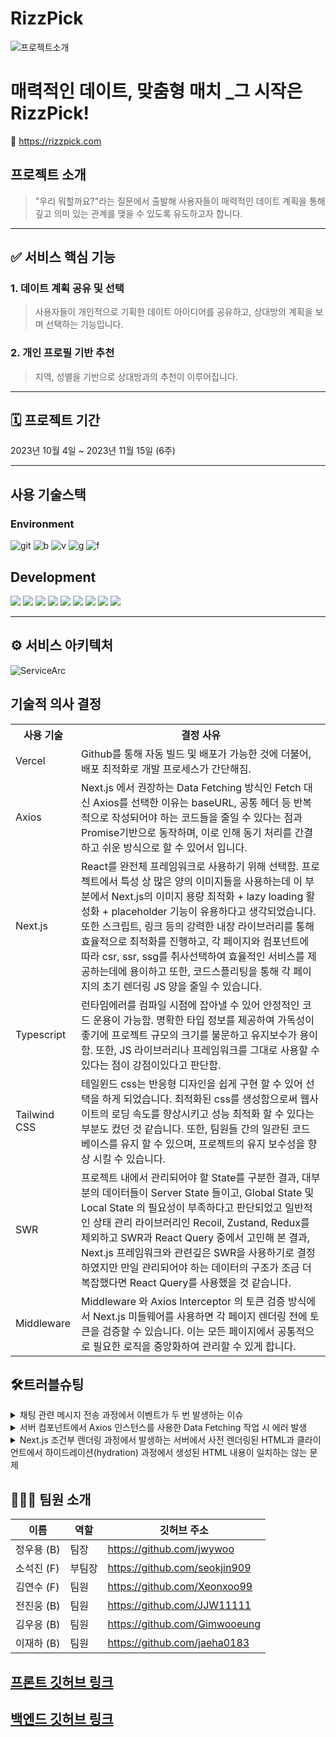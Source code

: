 # RizzPick

![프로젝트소개](https://github.com/RizzPick/RizzPick-frontEnd/assets/111734939/ab3ea87f-68ca-42c6-821c-496a3ddc1bf0)


# 매력적인 데이트, 맞춤형 매치 _그 시작은 <b>RizzPick!</b>
<span>📎 https://rizzpick.com</span>

## 프로젝트 소개

> "우리 뭐할까요?"라는 질문에서 출발해 사용자들이 매력적인 데이트 계획을 통해 깊고 의미 있는 관계를 맺을 수 있도록 유도하고자 합니다.
---
## ✅ 서비스 핵심 기능

### **1. 데이트 계획 공유 및 선택** 
>사용자들이 개인적으로 기획한 데이트 아이디어를 공유하고, 상대방의 계획을 보며 선택하는 기능입니다.

### **2. 개인 프로필 기반 추천**

> 지역, 성별을 기반으로 상대방과의 추천이 이루어집니다.

---
## 🗓 프로젝트 기간
2023년 10월 4일 ~ 2023년 11월 15일 (6주)

---
## 사용 기술스택
### Environment
![git](https://img.shields.io/badge/GIT-E44C30?style=for-the-badge&logo=git&logoColor=white)
![b](https://img.shields.io/badge/Vercel-000000?style=for-the-badge&logo=vercel&logoColor=white)
![v](https://img.shields.io/badge/Visual_Studio_Code-0078D4?style=for-the-badge&logo=visual%20studio%20code&logoColor=white)
![g](https://img.shields.io/badge/GitHub-100000?style=for-the-badge&logo=github&logoColor=white)
![f](https://img.shields.io/badge/Figma-F24E1E?style=for-the-badge&logo=figma&logoColor=white)

## Development
<div>
	<img src="https://img.shields.io/badge/HTML5-E34F26?style=flat&logo=HTML5&logoColor=white" />
	<img src="https://img.shields.io/badge/CSS3-1572B6?style=flat&logo=CSS3&logoColor=white" />
	<img src="https://img.shields.io/badge/Next.js-000000?style=flat&logo=Next.js&logoColor=white" />
	<img src="https://img.shields.io/badge/TypeScript-3178C6?style=flat&logo=TypeScript&logoColor=white" />
  <img src="https://img.shields.io/badge/JavaScript-F7DF1E?style=flat&logo=JavaScript&logoColor=white" />
  <img src="https://img.shields.io/badge/React-61DAFB?style=flat&logo=React&logoColor=white" />
  <img src="https://img.shields.io/badge/Tailwind CSS-06B6D4?style=flat&logo=Tailwind CSS&logoColor=white" />
  <img src="https://img.shields.io/badge/SWR-000000?style=flat&logo=SWR&logoColor=white" />
  <img src="https://img.shields.io/badge/Axios-5A29E4?style=flat&logo=Axios&logoColor=white" />
</div>

---
## ⚙️ 서비스 아키텍처
![ServiceArc](https://github.com/RizzPick/RizzPick-backend/assets/114673187/8279253d-1b33-454b-ab92-b62182f049b2
)

## 기술적 의사 결정

<table>
  <th>사용 기술</th>
  <th>결정 사유</th>
  <tr>
    <td>Vercel</td>
    <td>Github를 통해 자동 빌드 및 배포가 가능한 것에 더불어, 배포 최적화로 개발 프로세스가 간단해짐.</td>
  </tr>
  <tr>
    <td>Axios</td>
    <td>Next.js 에서 권장하는 Data Fetching 방식인 Fetch 대신 Axios를 선택한 이유는 baseURL, 공통 헤더 등 반복적으로 작성되어야 하는 코드들을 줄일 수 있다는 점과 Promise기반으로 동작하며, 이로 인해 동기 처리를 간결하고 쉬운 방식으로 할 수 있어서 입니다.</td>
  </tr>
  <tr>
    <td>Next.js</td>
    <td>React를 완전체 프레임워크로 사용하기 위해 선택함. 프로젝트에서 특성 상 많은 양의 이미지들을 사용하는데 이 부분에서 Next.js의 이미지 용량 최적화 + lazy loading 활성화 + placeholder 기능이 유용하다고 생각되었습니다.
또한 스크립트, 링크 등의 강력한 내장 라이브러리를 통해 효율적으로 최적화를 진행하고, 각 페이지와 컴포넌트에 따라 csr, ssr, ssg를 취사선택하여 효율적인 서비스를 제공하는데에 용이하고 또한, 코드스플리팅을 통해 각 페이지의 초기 렌더링 JS 양을 줄일 수 있습니다.</td>
  </tr>
  <tr>
    <td>Typescript</td>
    <td>런타임에러를 컴파일 시점에 잡아낼 수 있어 안정적인 코드 운용이 가능함. 명확한 타입 정보를 제공하여 가독성이 좋기에 프로젝트 규모의 크기를 불문하고 유지보수가 용이함. 또한, JS 라이브러리나 프레임워크를 그대로 사용할 수 있다는 점이 강점이있다고 판단함.</td>
  </tr>
  <tr>
    <td>Tailwind CSS</td>
    <td>테일윈드 css는 반응형 디자인을 쉽게 구현 할 수 있어 선택을 하게 되었습니다.
최적화된 css를 생성함으로써 웹사이트의 로딩 속도를 향상시키고 성능 최적화 할 수 있다는 부분도 컸던 것 같습니다.
또한, 팀원들 간의 일관된 코드 베이스를 유지 할 수 있으며, 프로젝트의 유지 보수성을 향상 시킬 수 있습니다.</td>
  </tr>
  <tr>
    <td>SWR</td>
    <td>프로젝트 내에서 관리되어야 할 State를 구분한 결과, 대부분의 데이터들이 Server State 들이고, Global State 및 Local State 의 필요성이 부족하다고 판단되었고  일반적인 상태 관리 라이브러리인 Recoil, Zustand, Redux를 제외하고 SWR과 React Query 중에서 고민해 본 결과, Next.js 프레임워크와 관련깊은 SWR을 사용하기로 결정하였지만 만일 관리되어야 하는 데이터의 구조가 조금 더 복잡했다면 React Query를 사용했을 것 같습니다. </td>
  </tr>
  <tr>
    <td>Middleware</td>
    <td>Middleware 와 Axios Interceptor 의 토큰 검증 방식에서 Next.js 미들웨어를 사용하면 각 페이지 렌더링 전에 토큰을 검증할 수 있습니다. 이는 모든 페이지에서 공통적으로 필요한 로직을 중앙화하여 관리할 수 있게 합니다.</td>
  </tr>
</table>

## 🛠트러블슈팅

<details>
<summary>채팅 관련 메시지 전송 과정에서 이벤트가 두 번 발생하는 이슈</summary>
<div markdown="2">

> 문제

- onKeyDown 를 사용해서 메시지 전송 처리를 할 때 한글로 내용을 작성후 엔터 키를 입력하면 이벤트가 두번 발생하는 이슈
- 한글을 입력할 때 자세히 보면 입력 중인 글자 바로 아래에 검은 밑줄이 생기는 경우가 있는데, 이 밑줄이 보이는 상황에서 `Enter`키를 입력하면 이벤트가 2번 발생하는 이슈가 있다. 왜냐하면 글자가 조합 중인 건지, 조합이 끝난 상태인지 파악하기가 어렵기 때문이다.

> 오류 해결 시도

- onKeyPress 로 변경해서 처리하니 해결되었지만 다음과 같은 문제점들이 있었다.

```jsx
onKeyDown: keycode 값 - 한/영, Shift, Backsapce 등 인식 가능
onKeyPress: ASCII 값 - 한/영, Shift, Backsapce 등 인식 불가
```
> 오류 해결 방법

- `KeyboardEvent.isComposing`은 입력한 문자가 조합문자인지 아닌지를 판단한다. 한글은 자음과 모음의 조합으로 한 음절이 만들어지기 때문에 조합문자이고, 영어는 조합문자가 아니다.

```jsx
const handleKeyPress = (event: React.KeyboardEvent<HTMLInputElement>) => {
    if(event.nativeEvent.isComposing) return;
    if (event.key === 'Enter') {
      onClick();
    }
}
```
</div>
</details>

<details>
<summary>서버 컴포넌트에서 Axios 인스턴스를 사용한 Data Fetching 작업 시 에러 발생</summary>
<div markdown="3">

> 문제

- 유저의 채팅 리스트를 불러오는 /user/chat/page.tsx 컴포넌트에서 Axios 인스턴스를 사용한 데이터 요칭 시 ‘use client’ 를 붙여야 하는 이슈가 발생
- 서버 컴포넌트에서 Next.js 에서 권장하는 Fetch 를 사용해야 하는 이슈인 줄 알았으나, 우리가 사용하고 있던 Axios 인스턴스의 공통 헤더에 클라이언트에서 사용되는 Cookie를 사용하고 있어서 발생한 문제

> 오류 해결 시도

    
- 아래 코드와 같이 `useEffect`, `use client` 등을 사용해서 `**SSR**` 방식이 아닌 `**CSR**` 방식으로 동작하게 되면서 해당 컴포넌트와 그 하위에 존재하는 모든 코드가 `**CSR**` 방식으로 동작하게 되는 상황이 발생

```jsx
'use client'
import { useEffect } from 'react';
export default async function ChatPage() {
    useEffect(()=>{
        const getChats = async() => {
            try {
                const response = await ChatAPI.getChats();
                if(response.status === 200){
                    console.log(response);
                }
            } catch(error) {
                console.log(error);
            }
        }
        getChats();
    },[])
```
    
> 오류 해결 방법

    
- Data Fetching이 필요한 컴포넌트에서 Axios를 사용할 때 next/headers 에서 API 요청 시 필요한 토큰 값을 직접 가져와서 전달하는 방식으로 `use client`를 사용하지 않고 Data Fetching 작업을 수행
- 하지만 이 부분에서 또 고민해봐야 하는 점은 서버 컴포넌트에서 상태를 관리하기 위해서는 반드시 클라이언트 컴포넌트를 사용하도록 강제화하고 있기 때문에, `**Data Fetching**` 작업과 동시에 SWR 을 사용해서 전역 상태로 관리할 수가 없다. 따라서 필요한 컴포넌트에 `**props` 로 전달해서 사용해야 한다.**

```jsx
import { cookies } from 'next/headers';
const cookieStore = cookies();
const accessToken = cookieStore.get('Authorization');
const token = accessToken?.value;

if(!token) return;
const response = await axios.get(`${process.env.NEXT_PUBLIC_SERVER_URL}/api/chat`, {
    headers : {
        "Authorization" : token
    }
})
```

</div>
</details>

<details>
<summary>Next.js 조건부 렌더링 과정에서 발생하는 서버에서 사전 렌더링된 HTML과 클라이언트에서 하이드레이션(hydration) 과정에서 생성된 HTML 내용이 일치하는 않는 문제</summary>
<div markdown="4">

> 문제

- 로그인 한 유저가 만일 프로필을 등록하지 않은 유저라면 로그인 시 쿠키에 저장한 status : "false" 의 값을 가져와서 해당 값에 따라 "프로필 등록" : "프로필 수정" 이라는 조건부 렌더링을 수행하는 과정에서 발생

> 오류 해결 시도

- 쿠키 동기화 : 서버와 클라이언트 모두에서 쿠키에 접근하여 초기 렌더링 시 동일한 값을 가지고 시작해야 한다, Next.js 13 버전의 서버 컴포넌트에서 쿠키를 읽고, 페이지의 props로 전달하여 클라이언트 사이드와 SSR 사이드 모두 동일한 상태를 기반으로 렌더링할 수 있도록 하기.
- 클라이언트 사이드 렌더링(CSR) : 쿠키 값에 따라 렌더링을 달리할 경우, 해당 부분을 CSR로 전환하여 클라이언트 사이드에서만 렌더링되도록 합니다. 이 경우, 서버 사이드에서는 이 부분을 렌더링하지 않고 클라이언트 사이드의 JavaScript가 로드된 후에 DOM을 업데이트함
- 상태 초기화 : 서버에서 쿠키를 읽을 수 없는 경우(예: 사용자가 로그인하지 않았을 때), 상태를 'unknown' 같은 기본값으로 초기화하고 클라이언트 사이드에서 쿠키를 읽은 후에 상태를 업데이트합니다. 이 방법은 첫 번째 렌더링에서는 중립적인 컨텐츠를 보여주고, 클라이언트 사이드 스크립트가 로드된 후에 실제 컨텐츠로 전환합니다.

> 오류 해결 방법

코드에서 사용하고 있던 로직중에 매번 컴포넌트가 렌더링 될 때, useSWR를 사용하여 관리되는 profile 데이터에서 status 값을 사용하는 것으로 클라이언트 사이드에서의 상태 관리를 서버의 데이터와 동기화함.

> 고려해 볼 부분
- **초기 로딩 상태**
- **하이드레이션 오류**
- **서버 사이드 렌더링(SSR) 및 정적 생성(SSG)**: `useSWR`은 클라이언트 사이드에서 작동하므로, 서버 사이드 렌더링이나 정적 생성을 사용하는 경우 페이지에서 `useSWR`로 데이터를 가져오기 전에 서버에서 렌더링된 데이터가 필요할 수 있다.

💡 따라서 해당 데이터, 즉 `profile` 을 `SWR`로 관리해서 전역으로 사용하는 것도 좋지만 서버 컴포넌트에서 우선적으로 `Data Feching` 작업을 수행하고 해당 데이터를 `props`로 전달해서 서버 사이드에서 데이터를 불러와 해당 데이터로 서버에서 렌더링 한 결과와 클라이언트에서 추후 진행되는 `hydration` 과정에서의 불일치를 줄이는 것이 중요해 보인다.
</div>
</details>


## 🧑🏻‍💻 팀원 소개

| 이름      | 역할  | 깃허브 주소                         |
|---------|-----|-------------------------------|
| 정우용 (B) | 팀장  | https://github.com/jwywoo     |
| 소석진 (F) | 부팀장 | https://github.com/seokjin909    |
| 김연수 (F) | 팀원  | https://github.com/Xeonxoo99    |
| 전진웅 (B) | 팀원  | https://github.com/JJW11111   |
| 김우응 (B) | 팀원  | https://github.com/Gimwooeung |
| 이재하 (B) | 팀원  | https://github.com/jaeha0183  |



## [프론트 깃허브 링크](https://github.com/RizzPick/RizzPick-backend)
## [백엔드 깃허브 링크](https://github.com/RizzPick/RizzPick-frontEnd)


